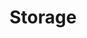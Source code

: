 ---
title: "Storage"
description: "Persistent storage solutions"
weight: 8
banner: "images/storage.png"
tags: [kubernetes, storage, kubernetes-resources]
categories: [kubernetes]
level: "beginner"
---